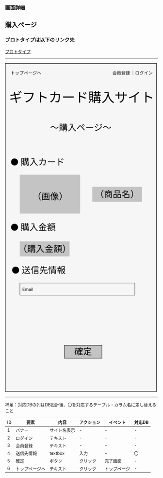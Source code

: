 ### 画面詳細
## 購入ページ
### プロトタイプは以下のリンク先
[プロトタイプ](https://www.figma.com/file/IhY27LOwgtwBdPqiLC5lNT/gamensyousai?node-id=2%3A0)
*****

<img src="../img/Purchase_page.png" width="500">

*****
補足：対応DBの列はDB設計後、〇を対応するテーブル・カラム名に差し替えること

|ID|要素|内容|アクション|イベント|対応DB|
|--|----|---|---------|--------|-----|
|1 |バナー|サイト名表示|-|-|-|
|2 |ログイン|テキスト|-|-|-|
|3 |会員登録|テキスト|-|-|-|
|4 |送信先情報|textbox|入力|-|〇|
|5 |確定|ボタン|クリック|完了画面|-|
|6 |トップページへ|テキスト|クリック|トップページ|-|

